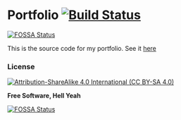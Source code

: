 # Portfolio [![Build Status](https://gerogerke.visualstudio.com/portfolio/_apis/build/status/portfolio-ci)](https://dev.azure.com/gerogerke/portfolio)
[![FOSSA Status](https://app.fossa.io/api/projects/git%2Bgithub.com%2FEmpty2k12%2Fportfolio.svg?type=shield)](https://app.fossa.io/projects/git%2Bgithub.com%2FEmpty2k12%2Fportfolio?ref=badge_shield)

This is the source code for my portfolio. See it [here](https://gero.dev/)

### License

[![Attribution-ShareAlike 4.0 International (CC BY-SA 4.0)](https://mirrors.creativecommons.org/presskit/buttons/88x31/svg/by-sa.svg)](https://creativecommons.org/licenses/by-sa/4.0/)

**Free Software, Hell Yeah**


[![FOSSA Status](https://app.fossa.io/api/projects/git%2Bgithub.com%2FEmpty2k12%2Fportfolio.svg?type=large)](https://app.fossa.io/projects/git%2Bgithub.com%2FEmpty2k12%2Fportfolio?ref=badge_large)